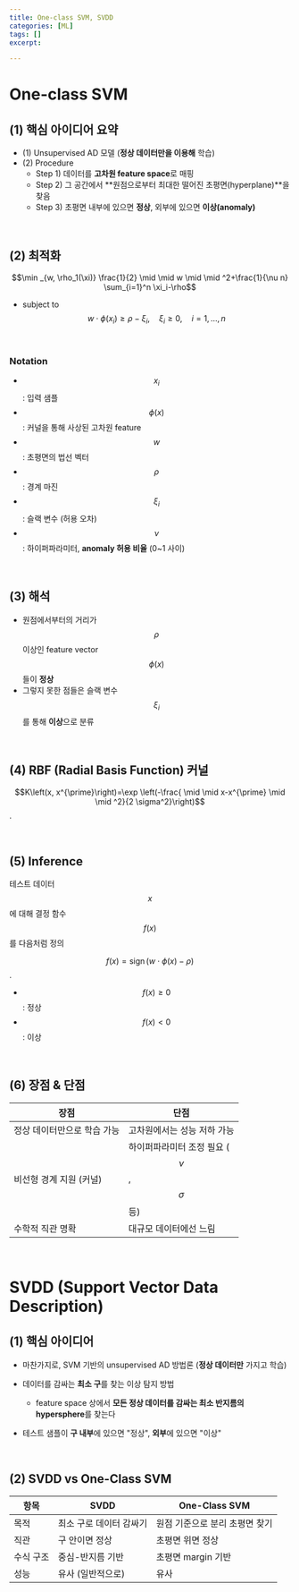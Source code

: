 ```yaml
---
title: One-class SVM, SVDD
categories: [ML]
tags: []
excerpt: 

---
```


<script src="https://cdn.mathjax.org/mathjax/latest/MathJax.js?config=TeX-AMS-MML_HTMLorMML" type="text/javascript"></script>

# One-class SVM

## (1) 핵심 아이디어 요약

- (1) Unsupervised AD 모델 (**정상 데이터만을 이용해** 학습)
- (2) Procedure
  - Step 1) 데이터를 **고차원 feature space**로 매핑
  - Step 2) 그 공간에서 **원점으로부터 최대한 떨어진 초평면(hyperplane)**을 찾음
  - Step 3) 초평면 내부에 있으면 **정상**, 외부에 있으면 **이상(anomaly)**

<br>

## (2) 최적화

$$\min _{w, \rho_1(\xi)} \frac{1}{2} \mid \mid w \mid \mid ^2+\frac{1}{\nu n} \sum_{i=1}^n \xi_i-\rho$$

- subject to $$w \cdot \phi\left(x_i\right) \geq \rho-\xi_i, \quad \xi_i \geq 0, \quad i=1, \ldots, n$$

<br>

### Notation

- $$x_i$$: 입력 샘플
- $$\phi(x)$$: 커널을 통해 사상된 고차원 feature
- $$w$$: 초평면의 법선 벡터
- $$\rho$$: 경계 마진
- $$\xi_i$$: 슬랙 변수 (허용 오차)
- $$\nu$$: 하이퍼파라미터, **anomaly 허용 비율** (0~1 사이)

<br>

## (3) 해석

- 원점에서부터의 거리가 $$\rho$$ 이상인 feature vector $$\phi(x)$$들이 **정상**
- 그렇지 못한 점들은 슬랙 변수 $$\xi_i$$를 통해 **이상**으로 분류

<br>

## (4) RBF (Radial Basis Function) 커널

$$K\left(x, x^{\prime}\right)=\exp \left(-\frac{ \mid \mid x-x^{\prime} \mid \mid ^2}{2 \sigma^2}\right)$$.

<br>

## (5) Inference

테스트 데이터 $$x$$에 대해 결정 함수 $$f(x)$$를 다음처럼 정의

$$f(x)=\operatorname{sign}(w \cdot \phi(x)-\rho)$$.

- $$f(x) \geq 0$$: 정상
- $$f(x) < 0$$: 이상

<br>

## (6) 장점 & 단점

| 장점                        | 단점                                              |
| --------------------------- | ------------------------------------------------- |
| 정상 데이터만으로 학습 가능 | 고차원에서는 성능 저하 가능                       |
| 비선형 경계 지원 (커널)     | 하이퍼파라미터 조정 필요 ($$\nu$$, $$\sigma$$ 등) |
| 수학적 직관 명확            | 대규모 데이터에선 느림                            |

<br>

# SVDD (Support Vector Data Description)

## (1) 핵심 아이디어

- 마찬가지로, SVM 기반의 unsupervised AD 방법론 (**정상 데이터만** 가지고 학습)

- 데이터를 감싸는 **최소 구**를 찾는 이상 탐지 방법
  - feature space 상에서 **모든 정상 데이터를 감싸는 최소 반지름의 hypersphere**를 찾는다
- 테스트 샘플이 **구 내부**에 있으면 "정상", **외부**에 있으면 "이상"

<br>

## (2) SVDD vs One-Class SVM

| 항목      | SVDD                    | One-Class SVM                  |
| --------- | ----------------------- | ------------------------------ |
| 목적      | 최소 구로 데이터 감싸기 | 원점 기준으로 분리 초평면 찾기 |
| 직관      | 구 안이면 정상          | 초평면 위면 정상               |
| 수식 구조 | 중심-반지름 기반        | 초평면 margin 기반             |
| 성능      | 유사 (일반적으로)       | 유사                           |